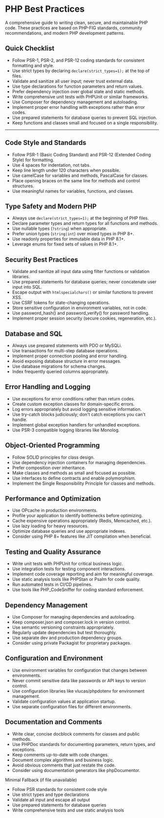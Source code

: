 # PHP Best Practices

A comprehensive guide to writing clean, secure, and maintainable PHP code. These practices are based on PHP-FIG standards, community recommendations, and modern PHP development patterns.

## Quick Checklist

- Follow PSR-1, PSR-2, and PSR-12 coding standards for consistent formatting and style.
- Use strict types by declaring `declare(strict_types=1);` at the top of files.
- Validate and sanitize all user input; never trust external data.
- Use type declarations for function parameters and return values.
- Prefer dependency injection over global state and static methods.
- Write comprehensive unit tests with PHPUnit or similar frameworks.
- Use Composer for dependency management and autoloading.
- Implement proper error handling with exceptions rather than error codes.
- Use prepared statements for database queries to prevent SQL injection.
- Keep functions and classes small and focused on a single responsibility.

---

## Code Style and Standards

- Follow PSR-1 (Basic Coding Standard) and PSR-12 (Extended Coding Style) for formatting.
- Use 4 spaces for indentation, not tabs.
- Keep line length under 120 characters when possible.
- Use camelCase for variables and methods, PascalCase for classes.
- Place opening braces on the same line for methods and control structures.
- Use meaningful names for variables, functions, and classes.

## Type Safety and Modern PHP

- Always use `declare(strict_types=1);` at the beginning of PHP files.
- Declare parameter types and return types for all functions and methods.
- Use nullable types (`?string`) when appropriate.
- Prefer union types (`string|int`) over mixed types in PHP 8+.
- Use readonly properties for immutable data in PHP 8.1+.
- Leverage enums for fixed sets of values in PHP 8.1+.

## Security Best Practices

- Validate and sanitize all input data using filter functions or validation libraries.
- Use prepared statements for database queries; never concatenate user input into SQL.
- Escape output with `htmlspecialchars()` or similar functions to prevent XSS.
- Use CSRF tokens for state-changing operations.
- Store sensitive configuration in environment variables, not in code.
- Use password_hash() and password_verify() for password handling.
- Implement proper session security (secure cookies, regeneration, etc.).

## Database and SQL

- Always use prepared statements with PDO or MySQLi.
- Use transactions for multi-step database operations.
- Implement proper connection pooling and error handling.
- Avoid exposing database structure in error messages.
- Use database migrations for schema changes.
- Index frequently queried columns appropriately.

## Error Handling and Logging

- Use exceptions for error conditions rather than return codes.
- Create custom exception classes for domain-specific errors.
- Log errors appropriately but avoid logging sensitive information.
- Use try-catch blocks judiciously; don't catch exceptions you can't handle.
- Implement global exception handlers for unhandled exceptions.
- Use PSR-3 compatible logging libraries like Monolog.

## Object-Oriented Programming

- Follow SOLID principles for class design.
- Use dependency injection containers for managing dependencies.
- Prefer composition over inheritance.
- Make classes and methods as small and focused as possible.
- Use interfaces to define contracts and enable polymorphism.
- Implement the Single Responsibility Principle for classes and methods.

## Performance and Optimization

- Use OPcache in production environments.
- Profile your application to identify bottlenecks before optimizing.
- Cache expensive operations appropriately (Redis, Memcached, etc.).
- Use lazy loading for heavy resources.
- Optimize database queries and use appropriate indexes.
- Consider using PHP 8+ features like JIT compilation when beneficial.

## Testing and Quality Assurance

- Write unit tests with PHPUnit for critical business logic.
- Use integration tests for testing component interactions.
- Implement code coverage reporting and aim for meaningful coverage.
- Use static analysis tools like PHPStan or Psalm for code quality.
- Run automated tests in CI/CD pipelines.
- Use tools like PHP_CodeSniffer for coding standard enforcement.

## Dependency Management

- Use Composer for managing dependencies and autoloading.
- Keep composer.json and composer.lock in version control.
- Use semantic versioning constraints appropriately.
- Regularly update dependencies but test thoroughly.
- Use separate dev and production dependency groups.
- Consider using private Packagist for proprietary packages.

## Configuration and Environment

- Use environment variables for configuration that changes between environments.
- Never commit sensitive data like passwords or API keys to version control.
- Use configuration libraries like vlucas/phpdotenv for environment management.
- Validate configuration values at application startup.
- Use separate configuration files for different environments.

## Documentation and Comments

- Write clear, concise docblock comments for classes and public methods.
- Use PHPDoc standards for documenting parameters, return types, and exceptions.
- Keep comments up-to-date with code changes.
- Document complex algorithms and business logic.
- Avoid obvious comments that just restate the code.
- Consider using documentation generators like phpDocumentor.

Minimal Fallback (if file unavailable)
- Follow PSR standards for consistent code style
- Use strict types and type declarations
- Validate all input and escape all output
- Use prepared statements for database queries
- Write comprehensive tests and use static analysis tools